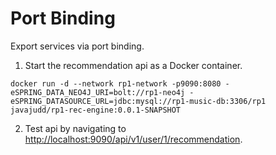 # Port Binding

Export services via port binding.

1. Start the recommendation api as a Docker container.
```
docker run -d --network rp1-network -p9090:8080 -eSPRING_DATA_NEO4J_URI=bolt://rp1-neo4j -eSPRING_DATASOURCE_URL=jdbc:mysql://rp1-music-db:3306/rp1 javajudd/rp1-rec-engine:0.0.1-SNAPSHOT
```

2. Test api by navigating to [http://localhost:9090/api/v1/user/1/recommendation](http://localhost:9090/api/v1/user/1/recommendation).

